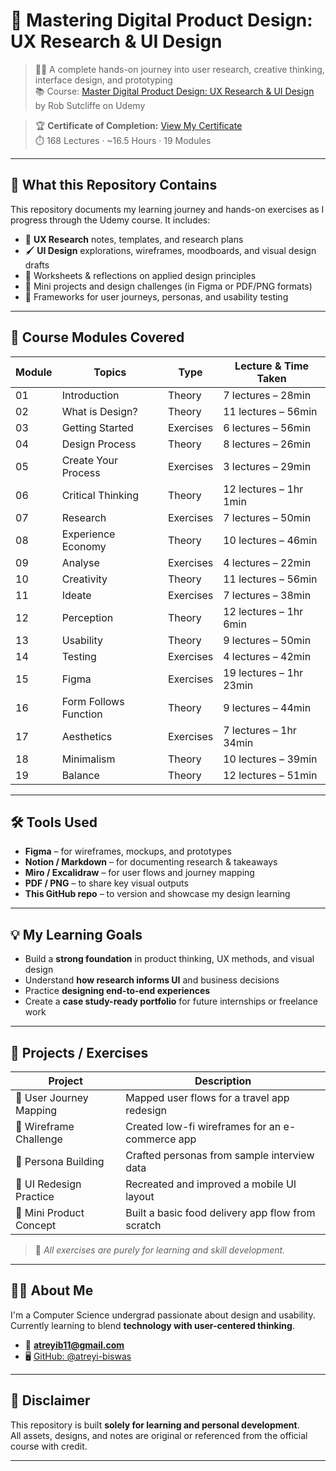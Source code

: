 # 🎨 Mastering Digital Product Design: UX Research & UI Design

> 🧑‍💻 A complete hands-on journey into user research, creative thinking, interface design, and prototyping    
> 📚 Course: [Master Digital Product Design: UX Research & UI Design](https://www.udemy.com/course/master-digital-product-design-ux-research-ui-design/) by Rob Sutcliffe on Udemy

> 🏆 **Certificate of Completion:** [View My Certificate](https://www.udemy.com/certificate/XXXXXXXXXXXX/)  
> ⏱️ 168 Lectures · ~16.5 Hours · 19 Modules

---

## 📌 What this Repository Contains

This repository documents my learning journey and hands-on exercises as I progress through the Udemy course. It includes:

- 🧠 **UX Research** notes, templates, and research plans  
- 🖌️ **UI Design** explorations, wireframes, moodboards, and visual design drafts  
- 🧾 Worksheets & reflections on applied design principles  
- 🧪 Mini projects and design challenges (in Figma or PDF/PNG formats)  
- 🧭 Frameworks for user journeys, personas, and usability testing

---

## 🧩 Course Modules Covered

| Module | Topics | Type | Lecture & Time Taken |
|--------|--------|------|----------------------|
| 01 | Introduction | Theory | 7 lectures – 28min |
| 02 | What is Design? | Theory | 11 lectures – 56min |
| 03 | Getting Started | Exercises | 6 lectures – 56min |
| 04 | Design Process | Theory | 8 lectures – 26min |
| 05 | Create Your Process | Exercises | 3 lectures – 29min |
| 06 | Critical Thinking | Theory | 12 lectures – 1hr 1min |
| 07 | Research | Exercises | 7 lectures – 50min |
| 08 | Experience Economy | Theory | 10 lectures – 46min |
| 09 | Analyse | Exercises | 4 lectures – 22min |
| 10 | Creativity | Theory | 11 lectures – 56min |
| 11 | Ideate | Exercises | 7 lectures – 38min |
| 12 | Perception | Theory | 12 lectures – 1hr 6min |
| 13 | Usability | Theory | 9 lectures – 50min |
| 14 | Testing | Exercises | 4 lectures – 42min |
| 15 | Figma | Exercises | 19 lectures – 1hr 23min |
| 16 | Form Follows Function | Theory | 9 lectures – 44min |
| 17 | Aesthetics | Exercises | 7 lectures – 1hr 34min |
| 18 | Minimalism | Theory | 10 lectures – 39min |
| 19 | Balance | Theory | 12 lectures – 51min |

---

## 🛠 Tools Used

- **Figma** – for wireframes, mockups, and prototypes  
- **Notion / Markdown** – for documenting research & takeaways  
- **Miro / Excalidraw** – for user flows and journey mapping  
- **PDF / PNG** – to share key visual outputs  
- **This GitHub repo** – to version and showcase my design learning

---

## 💡 My Learning Goals

- Build a **strong foundation** in product thinking, UX methods, and visual design  
- Understand **how research informs UI** and business decisions  
- Practice **designing end-to-end experiences**  
- Create a **case study-ready portfolio** for future internships or freelance work

---

## 🧪 Projects / Exercises

| Project | Description |
|--------|-------------|
| 🎯 User Journey Mapping | Mapped user flows for a travel app redesign |
| 📱 Wireframe Challenge | Created low-fi wireframes for an e-commerce app |
| 🧍 Persona Building | Crafted personas from sample interview data |
| 🎨 UI Redesign Practice | Recreated and improved a mobile UI layout |
| 🛒 Mini Product Concept | Built a basic food delivery app flow from scratch |

> 🧠 *All exercises are purely for learning and skill development.*

---

## 🙋‍♀️ About Me

I'm a Computer Science undergrad passionate about design and usability.  
Currently learning to blend **technology with user-centered thinking**.

- 📧 **atreyib11@gmail.com**  
- 🖥️ [GitHub: @atreyi-biswas](https://github.com/atreyi-biswas)  

---

## 🚀 Disclaimer

This repository is built **solely for learning and personal development**.  
All assets, designs, and notes are original or referenced from the official course with credit.

---

